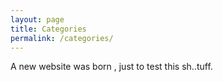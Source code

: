 ```yaml
---
layout: page
title: Categories
permalink: /categories/
---
```


A new website was born , just to test this sh..tuff.


